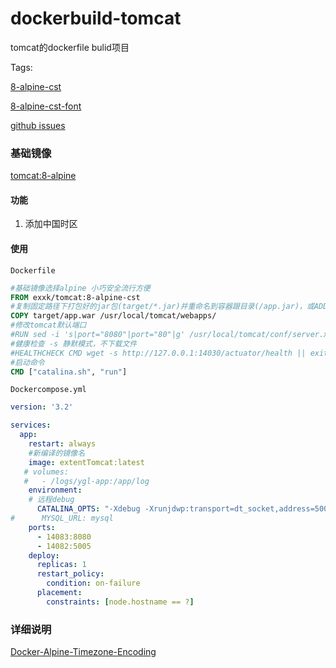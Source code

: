 # dockerbuild-tomcat
tomcat的dockerfile bulid项目

Tags:

[8-alpine-cst](https://github.com/xuanfong1/dockerbuild-tomcat)

[8-alpine-cst-font](https://github.com/xuanfong1/dockerbuild-tomcat/tree/font)

[github issues](https://github.com/xuanfong1/dockerbuild-tomcat/issues)

### 基础镜像

[tomcat:8-alpine](https://hub.docker.com/_/tomcat/)

#### 功能
1. 添加中国时区

#### 使用

`Dockerfile`

```dockerfile
#基础镜像选择alpine 小巧安全流行方便
FROM exxk/tomcat:8-alpine-cst
#复制固定路径下打包好的jar包(target/*.jar)并重命名到容器跟目录(/app.jar)，或ADD
COPY target/app.war /usr/local/tomcat/webapps/
#修改tomcat默认端口
#RUN sed -i 's|port="8080"|port="80"|g' /usr/local/tomcat/conf/server.xml
#健康检查 -s 静默模式，不下载文件
#HEALTHCHECK CMD wget -s http://127.0.0.1:14030/actuator/health || exit 1
#启动命令
CMD ["catalina.sh", "run"]
```

`Dockercompose.yml`

```yaml
version: '3.2'

services:
  app:
    restart: always
    #新编译的镜像名
    image: extentTomcat:latest
   # volumes:
   #   - /logs/ygl-app:/app/log
    environment:
    # 远程debug
      CATALINA_OPTS: "-Xdebug -Xrunjdwp:transport=dt_socket,address=5005,suspend=n,server=y"
#      MYSQL_URL: mysql
    ports:
      - 14083:8080
      - 14082:5005
    deploy:
      replicas: 1
      restart_policy:
        condition: on-failure
      placement:
        constraints: [node.hostname == ?]
```

### 详细说明

[Docker-Alpine-Timezone-Encoding](http://blog.iexxk.com/2018/07/16/Docker-Alpine-Timezone-Encoding/)